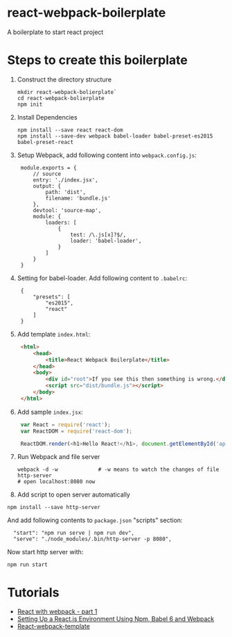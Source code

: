 # react-webpack-boilerplate
A boilerplate to start react project

# Steps to  create this boilerplate

1. Construct the directory structure

   ```
   mkdir react-webpack-bolierplate`
   cd react-webpack-bolierplate
   npm init
   ```

2. Install Dependencies

   ```
   npm install --save react react-dom
   npm install --save-dev webpack babel-loader babel-preset-es2015 babel-preset-react
   ```

3. Setup Webpack, add following content into `webpack.config.js`:

   ```
    module.exports = {
        // source
        entry: './index.jsx',
        output: {
            path: 'dist',
            filename: 'bundle.js'
        },
        devtool: 'source-map',
        module: {
            loaders: [
                {
                    test: /\.js[x]?$/,
                    loader: 'babel-loader',
                }
            ]
        }
    }
   ```

4. Setting for babel-loader. Add following content to `.babelrc`:

   ```
    {
        "presets": [
            "es2015",
            "react"
        ]
    }
   ```

5. Add template `index.html`:

   ```html
    <html>
        <head>
            <title>React Webpack Boilerplate</title>
        </head>
        <body>
            <div id="root">If you see this then something is wrong.</div>
            <script src="dist/bundle.js"></script>
        </body>
    </html>
   ```

6. Add sample `index.jsx`:

   ```javascript
    var React = require('react');
    var ReactDOM = require('react-dom');

    ReactDOM.render(<h1>Hello React!</h1>, document.getElementById('app'));
   ```

7. Run Webpack and file server

   ```
   webpack -d -w             # -w means to watch the changes of file
   http-server
   # open localhost:8080 now
   ```

8. Add script to open server automatically

  ```
  npm install --save http-server
  ```

  And add following contents to `package.json` "scripts" section:

  ```
    "start": "npm run serve | npm run dev",
    "serve": "./node_modules/.bin/http-server -p 8080",
  ```

  Now start http server with:

  ```
  npm run start
  ```

# Tutorials

- [React with webpack - part 1](http://jslog.com/2014/10/02/react-with-webpack-part-1/)
- [Setting Up a React.js Environment Using Npm, Babel 6 and Webpack](https://www.codementor.io/reactjs/tutorial/beginner-guide-setup-reactjs-environment-npm-babel-6-webpack)
- [React-webpack-template](https://github.com/petehunt/react-webpack-template.git)
